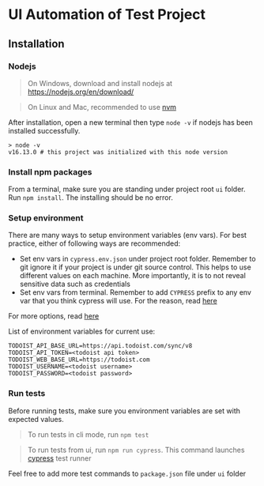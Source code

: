 # UI Automation of Test Project

## Installation

### Nodejs

> On Windows, download and install nodejs at https://nodejs.org/en/download/

> On Linux and Mac, recommended to use [nvm](https://github.com/nvm-sh/nvm#install--update-script)

After installation, open a new terminal then type `node -v` if nodejs has been installed successfully.

```shell
> node -v
v16.13.0 # this project was initialized with this node version
```

### Install npm packages

From a terminal, make sure you are standing under project root `ui` folder. Run `npm install`. The installing should be no error.

### Setup environment

There are many ways to setup environment variables (env vars). For best practice, either of following ways are recommended:

- Set env vars in `cypress.env.json` under project root folder. Remember to git ignore it if your project is under git source control. This helps to use different values on each machine. More importantly, it is to not reveal sensitive data such as credentials
- Set env vars from terminal. Remember to add `CYPRESS` prefix to any env var that you think cypress will use. For the reason, read [here](https://docs.cypress.io/guides/guides/environment-variables#Option-3-CYPRESS_)

For more options, read [here](https://docs.cypress.io/guides/guides/environment-variables)

List of environment variables for current use:
```
TODOIST_API_BASE_URL=https://api.todoist.com/sync/v8
TODOIST_API_TOKEN=<todoist api token>
TODOIST_WEB_BASE_URL=https://todoist.com
TODOIST_USERNAME=<todoist username>
TODOIST_PASSWORD=<todoist password>
```

### Run tests

Before running tests, make sure you environment variables are set with expected values.

> To run tests in cli mode, run `npm test`

> To run tests from ui, run `npm run cypress`. This command launches [cypress](https://www.cypress.io/) test runner

Feel free to add more test commands to `package.json` file under `ui` folder
